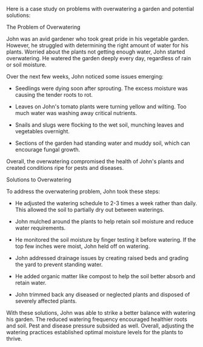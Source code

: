 Here is a case study on problems with overwatering a garden and potential solutions:

The Problem of Overwatering

John was an avid gardener who took great pride in his vegetable garden. However, he struggled with determining the right amount of water for his plants. Worried about the plants not getting enough water, John started overwatering. He watered the garden deeply every day, regardless of rain or soil moisture. 

Over the next few weeks, John noticed some issues emerging:

- Seedlings were dying soon after sprouting. The excess moisture was causing the tender roots to rot.

- Leaves on John's tomato plants were turning yellow and wilting. Too much water was washing away critical nutrients. 

- Snails and slugs were flocking to the wet soil, munching leaves and vegetables overnight. 

- Sections of the garden had standing water and muddy soil, which can encourage fungal growth.

Overall, the overwatering compromised the health of John's plants and created conditions ripe for pests and diseases.

Solutions to Overwatering

To address the overwatering problem, John took these steps:

- He adjusted the watering schedule to 2-3 times a week rather than daily. This allowed the soil to partially dry out between waterings.

- John mulched around the plants to help retain soil moisture and reduce water requirements.

- He monitored the soil moisture by finger testing it before watering. If the top few inches were moist, John held off on watering.

- John addressed drainage issues by creating raised beds and grading the yard to prevent standing water.

- He added organic matter like compost to help the soil better absorb and retain water. 

- John trimmed back any diseased or neglected plants and disposed of severely affected plants.

With these solutions, John was able to strike a better balance with watering his garden. The reduced watering frequency encouraged healthier roots and soil. Pest and disease pressure subsided as well. Overall, adjusting the watering practices established optimal moisture levels for the plants to thrive.
